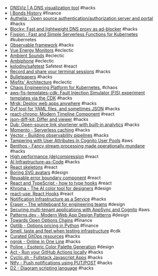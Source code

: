 - [DNSViz | A DNS visualization tool](https://dnsviz.net/) #hacks
- [I Bonds History](http://eyebonds.info/ibonds/index.html) #finance
- [Authelia : Open source authentication/authorization server and portal](https://www.authelia.com) #hacks
- [Blocky: Fast and lightweight DNS proxy as ad-blocker](https://github.com/0xERR0R/blocky) #hacks
- [Fission : Fast and Simple Serverless Functions for Kubernetes](https://github.com/fission/fission) #kubernetes
- [Observable framework](https://github.com/observablehq/framework) #hacks
- [Vue Energy Monitors](https://www.emporiaenergy.com/energy-monitors/) #eclectic
- [Ambient Sounds](https://mynoise.net/index.php) #eclectic
- [Ambiphone](https://ambiph.one/) #eclectic
- [kolodny/safetest](https://github.com/kolodny/safetest) Safetest #react
- [Record and share your terminal sessions](https://asciinema.org/) #hacks
- [Bulletpapers](https://www.bulletpapers.ai/) #hacks
- [Misfits' Architecture](https://misfitsarchitecture.com/) #eclectic
- [Chaos Engineering Platform for Kubernetes.](https://github.com/chaos-mesh/chaos-mesh) #chaos
- [aws-fis-templates-cdk: Fault Injection Simulator (FIS) experiment templates via the CDK](https://github.com/adhorn/aws-fis-templates-cdk) #hacks
- [Mrsk: Deploy web apps anywhere](https://github.com/mrsked/mrsk) #hacks
- [Dyf tool for YAML files, and sometimes JSON](https://github.com/homeport/dyff) #hacks
- [react-chrono: Modern Timeline Component](https://github.com/prabhuignoto/react-chrono) #react
- [json-diff-kit: Differ and viewer](https://github.com/RexSkz/json-diff-kit) #hacks
- [Dub: Open-source link shortener with built-in analytics](https://github.com/steven-tey/dub) #hacks
- [Momento - Serverless caching](https://www.gomomento.com/) #hacks
- [Vector - Building observability pipelines](https://vector.dev/) #hacks
- [Tampering with User Attributes In Cognito User Pools](https://blog.doyensec.com/2023/01/24/tampering-unrestricted-user-attributes-aws-cognito.html) #aws
- [Benthos - Fancy stream processing made operationally mundane](https://www.benthos.dev/) #hacks
- [High performance (de)compression](https://github.com/101arrowz/fflate) #react
- [AI Infrastructure-as-Code](https://github.com/gofireflyio/aiac) #hacks
- [React skeletons](https://github.com/dvtng/react-loading-skeleton) #react
- [Boring SVG avatars](https://github.com/boringdesigners/boring-avatars) #design
- [Reusable error boundary component](https://github.com/bvaughn/react-error-boundary) #react
- [React and TypeScript - how to type hooks](https://devtrium.com/posts/react-typescript-how-to-type-hooks) #react
- [Khroma - The AI color tool for designers](https://www.khroma.co/) #design
- [react-use: React Hooks](https://github.com/streamich/react-use) #react
- [Notification Infrastructure as a Service](https://engagespot.co/) #hacks
- [Eraser – The whiteboard for engineering teams](https://www.eraser.io/home) #design
- [Securing multi-tenant applications with AppSync and Cognito](https://theburningmonk.com/2021/03/how-to-secure-multi-tenant-applications-with-appsync-and-cognito/) #aws
- [Patterns.dev - Modern Web App Design Patterns](https://patterns.dev/) #design
- [Towards Open Options Chains](https://chrischow.github.io/dataandstuff/2022-01-13-open-options-chains-part-i/) #finance
- [Optlib - Options pricing in Python](https://github.com/dbrojas/optlib) #finance
- [Smell, taste and feel when testing infrastructure](https://www.tecracer.com/blog/cdk-cit-part2a/) #cdk
- [Curated GitOps resources](https://github.com/weaveworks/awesome-gitops) #hacks
- [ngrok - Online in One Line](https://ngrok.com/) #hacks
- [Poline - Esoteric Color Palette Generation](https://meodai.github.io/poline/) #design
- [Act - Run your GitHub Actions locally](https://github.com/nektos/act) #hacks
- [Cyclic.sh - Fullstack Javascript Apps](https://www.cyclic.sh/) #hacks
- [Ntfy - Push notifications using PUT/POST](https://github.com/binwiederhier/ntfy) #hacks
- [D2 - Diagram scripting language](https://github.com/terrastruct/d2) #hacks
